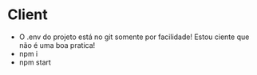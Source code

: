 # Client

- O .env do projeto está no git somente por facilidade! Estou ciente que não é uma boa pratica!
- npm i
- npm start
